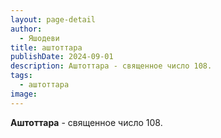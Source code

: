 ```yaml
---
layout: page-detail
author:
  - Яшодеви
title: аштоттара
publishDate: 2024-09-01
description: Аштоттара - священное число 108.
tags:
  - аштоттара
image:
---
```

**Аштоттара** - священное число 108.


